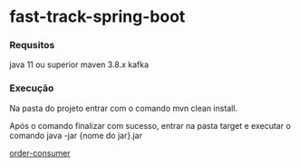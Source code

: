 # fast-track-spring-boot
### **Requsitos**
java 11 ou superior
maven 3.8.x
kafka

### **Execução**
Na pasta do projeto entrar com o comando mvn clean install.

Após o comando finalizar com sucesso, entrar na pasta target e executar o comando java -jar {nome do jar}.jar

[order-consumer](order-consumer)

